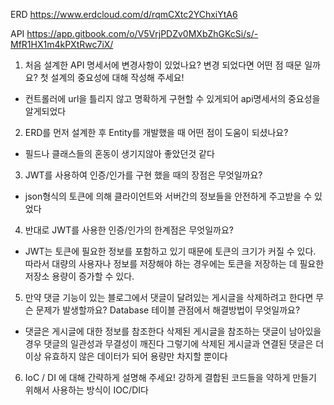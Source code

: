 ERD
https://www.erdcloud.com/d/rqmCXtc2YChxiYtA6

API
https://app.gitbook.com/o/V5VrjPDZv0MXbZhGKcSi/s/-MfR1HX1m4kPXtRwc7iX/



1. 처음 설계한 API 명세서에 변경사항이 있었나요? 
변경 되었다면 어떤 점 때문 일까요? 첫 설계의 중요성에 대해 작성해 주세요!
- 컨트롤러에 url을 틀리지 않고 명확하게 구현할 수 있게되어 api명세서의 중요성을 알게되었다
2. ERD를 먼저 설계한 후 Entity를 개발했을 때 어떤 점이 도움이 되셨나요?
- 필드나 클래스들의 혼동이 생기지않아 좋았던것 같다 
3. JWT를 사용하여 인증/인가를 구현 했을 때의 장점은 무엇일까요?
- json형식의 토큰에 의해 클라이언트와 서버간의 정보들을 안전하게 주고받을 수 있었다
4. 반대로 JWT를 사용한 인증/인가의 한계점은 무엇일까요?
-  JWT는 토큰에 필요한 정보를 포함하고 있기 때문에 토큰의 크기가 커질 수 있다. 따라서 대량의 사용자나 정보를 저장해야 하는 경우에는 토큰을 저장하는 데 필요한 저장소 용량이 증가할 수 있다.
5. 만약 댓글 기능이 있는 블로그에서 댓글이 달려있는 게시글을 삭제하려고 한다면 무슨 문제가 발생할까요? Database 테이블 관점에서 해결방법이 무엇일까요?
- 댓글은 게시글에 대한 정보를 참조한다 삭제된 게시글을 참조하는 댓글이 남아있을 경우 댓글의 일관성과 무결성이 깨진다 그렇기에 삭제된 게시글과 연결된 댓글은 더 이상 유효하지 않은 데이터가 되어 용량만 차지할 뿐이다
6. IoC / DI 에 대해 간략하게 설명해 주세요!
강하게 결합된 코드들을 약하게 만들기 위해서 사용하는 방식이 IOC/DI다

